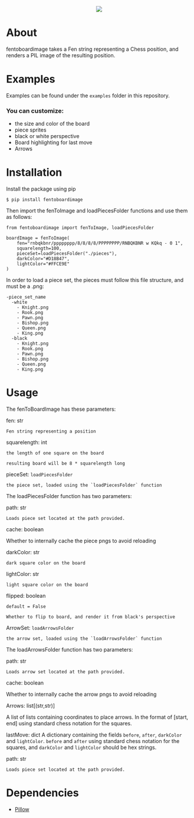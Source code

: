 <div align="center">
  <img src="https://raw.githubusercontent.com/reedkrawiec/fenToBoardImage/main/documentation/logo.png" />
</div>

# About

fentoboardimage takes a Fen string representing a Chess position, and renders a PIL image of the resulting position.

# Examples

Examples can be found under the `examples` folder in this repository.

###  You can customize:
- the size and color of the board
- piece sprites
- black or white perspective
- Board highlighting for last move
- Arrows

# Installation

Install the package using pip
```
$ pip install fentoboardimage
```

Then import the fenToImage and loadPiecesFolder functions and use them as follows:
```
from fentoboardimage import fenToImage, loadPiecesFolder

boardImage = fenToImage(
	fen="rnbqkbnr/pppppppp/8/8/8/8/PPPPPPPP/RNBQKBNR w KQkq - 0 1",
	squarelength=100,
	pieceSet=loadPiecesFolder("./pieces"),
	darkColor="#D18B47",
	lightColor="#FFCE9E"
)
```

In order to load a piece set, the pieces must follow this file structure, and must be a .png:
```
-piece_set_name
  -white
    - Knight.png
    - Rook.png
    - Pawn.png
    - Bishop.png
    - Queen.png
    - King.png
  -black
    - Knight.png
    - Rook.png
    - Pawn.png
    - Bishop.png
    - Queen.png
    - King.png
```

# Usage

The fenToBoardImage has these parameters:

fen: str

	Fen string representing a position

squarelength: int

	the length of one square on the board

	resulting board will be 8 * squarelength long

pieceSet: `loadPiecesFolder`

	the piece set, loaded using the `loadPiecesFolder` function

The loadPiecesFolder function has two parameters:

  path: str

	Loads piece set located at the path provided.

  cache: boolean

  Whether to internally cache the piece pngs to avoid reloading

darkColor: str

	dark square color on the board

lightColor: str

	light square color on the board

flipped: boolean

	default = False

	Whether to flip to board, and render it from black's perspective

ArrowSet: `loadArrowsFolder`

	the arrow set, loaded using the `loadArrowsFolder` function

The loadArrowsFolder function has two parameters:

  path: str

	Loads arrow set located at the path provided.

  cache: boolean

  Whether to internally cache the arrow pngs to avoid reloading

Arrows: list[(str,str)]

  A list of lists containing coordinates to place arrows. In the
  format of [start, end] using standard chess notation for the squares.

lastMove: dict
  A dictionary containing the fields `before`, `after`, `darkColor` and `lightColor`. `before` and `after`  using standard chess notation for the squares, and `darkColor` and `lightColor` should be hex strings.

path: str

	Loads piece set located at the path provided.


# Dependencies
- [Pillow](https://pypi.org/project/Pillow/)
